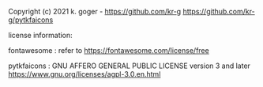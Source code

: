
Copyright (c) 2021 k. goger - https://github.com/kr-g
https://github.com/kr-g/pytkfaicons


license information:

fontawesome : 
refer to https://fontawesome.com/license/free

pytkfaicons : 
GNU AFFERO GENERAL PUBLIC LICENSE version 3 and later
https://www.gnu.org/licenses/agpl-3.0.en.html



